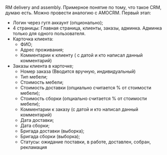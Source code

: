 RM delivery and assembly. 
Примерное понятие по тому, что такое CRM, думаю есть. Можно провести аналогию с AMOCRM.
Первый этап:
- Логин через гугл аккаунт (опционально);
- 4 страницы: Главная страница, клиенты, заказы, админка. Админка только для одного пользователя.
- Карточка клиента:
     - ФИО;
     - Адрес проживания;
     - Комментарии к клиенту ( с датой и кто написал данный комментарий) 
- Заказы клиента в карточке;
     - Номер заказа (Вводится вручную, индивидуальный)
     - Тип мебели;
     - Стоимость мебели;
     - Стоимость доставки (опциально считается % от стоимости мебели);
     - Стоимость сборки (опциально считается % от стоимости мебели);
     - Комментарии к заказу (с датой и кто написал данный комментарий)
     - Дата доставки;
     - Дата сборки;
     - Бригада доставки (выборка);
     - Бригада сборки (выборка);
     - Статусы: ожидание поставки, в работе, доставлен, собран, рекламация

